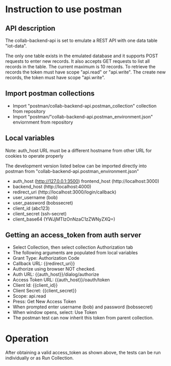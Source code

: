 # Instruction to use postman

## API description

The collab-backend-api is set to emulate a REST API with one data table "iot-data".

The only one table exists in the emulated database and it supports POST requests
to enter new records. It also accepts GET requests to list all records in the table.
The current maximum is 10 records. To retrieve the records the token must have
scope "api.read" or "api.write". The create new records, the token must
have scope "api.write".

## Import postman collections

- Import "postman/collab-backend-api.postman_collection" collection from repository
- Import "postman/"collab-backend-api.postman_environment.json" enviornment from repository

## Local variables

Note: auth_host URL must be a different hostname from other URL for cookies to operate properly

The development version listed below can be imported directly into postman from "collab-backend-api.postman_environment.json"

- auth_host      (http://127.0.0.1:3500)
  frontend_host  (http://localhost:3000)
- backend_host   (http://localhost:4000)
- redirect_uri   (http://localhost:3000/login/callback)
- user_username  (bob)
- user_password  (bobssecret)
- client_id      (abc123)
- client_secret  (ssh-secret)
- client_base64  (YWJjMTIzOnNzaC1zZWNyZXQ=)

## Getting an access_token from auth server

- Select Collection, then select collection Authorization tab
- The following arguments are populated from local variables
 - Grant Type: Authorization Code
 - Callback URL: {{redirect_uri}}
 - Authorize using browser NOT checked.
 - Auth URL: {{auth_host}}/dialog/authorize
 - Access Token URL: {{auth_host}}/oauth/token
 - Client Id: {{client_id}}
 - Client Secret: {{client_secret}}
 - Scope: api.read
- Press: Get New Access Token
- When prompted enter username (bob) and password (bobssecret)
- When window opens, select: Use Token
- The postman test can now inherit this token from parent collection.

# Operation

After obtaining a valid access_token as shown above, the tests can be run
individually or as Run Collection.
